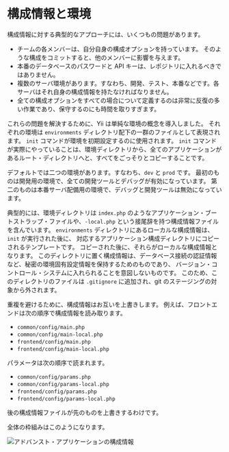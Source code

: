 構成情報と環境
==============

構成情報に対する典型的なアプローチには、いくつもの問題があります。

- チームの各メンバーは、自分自身の構成オプションを持っています。
  そのような構成をコミットすると、他のメンバーに影響を与えます。
- 本番のデータベースのパスワードと API キーは、レポジトリに入れるべきではありません。
- 複数のサーバ環境があります。すなわち、開発、テスト、本番などです。各サーバはそれ自身の構成情報を持たなければなりません。
- 全ての構成オプションをすべての場合について定義するのは非常に反復の多い作業であり、保守するのにも時間を取りすぎます。

これらの問題を解決するために、Yii は単純な環境の概念を導入しました。
それぞれの環境は `environments` ディレクトリ配下の一群のファイルとして表現されます。
`init` コマンドが環境を初期設定するのに使用されます。
`init` コマンドが実際にやっていることは、環境ディレクトリから、全てのアプリケーションがあるルート・ディレクトリへと、すべてをごっそりとコピーすることです。

デフォルトでは二つの環境があります。すなわち、`dev` と `prod` です。
最初のものは開発用の環境で、全ての開発ツールとデバッグが有効になっています。
第二のものは本番サーバ配備用の環境で、デバッグと開発ツールは無効になっています。

典型的には、環境ディレクトリは `index.php` のようなアプリケーション・ブートストラップ・ファイルや、`-local.php` という接尾辞を持つ構成情報ファイルを含んでいます。
`environments` ディレクトリにあるローカルな構成情報は、`init` が実行された後に、
対応するアプリケーション構成ディレクトリにコピーされるテンプレートです。
コピーされた後に、それらがローカルな構成情報となります。
このディレクトリに置く構成情報は、データベース接続の認証情報など、秘密の環境固有設定情報を保持するためのものであり、
バージョン・コントロール・システムに入れられることを意図しないものです。
このため、このディレクトリのファイルは `.gitignore` に追加され、git のステージングの対象から外されます。

重複を避けるために、構成情報はお互いを上書きします。
例えば、フロントエンドは次の順序で構成情報を読み取ります。

- `common/config/main.php`
- `common/config/main-local.php`
- `frontend/config/main.php`
- `frontend/config/main-local.php`

パラメータは次の順序で読まれます。

- `common/config/params.php`
- `common/config/params-local.php`
- `frontend/config/params.php`
- `frontend/config/params-local.php`

後の構成情報ファイルが先のものを上書きするわけです。

全体の枠組みはこのようになります。

![アドバンスト・アプリケーションの構成情報](images/advanced-app-configs.png)
